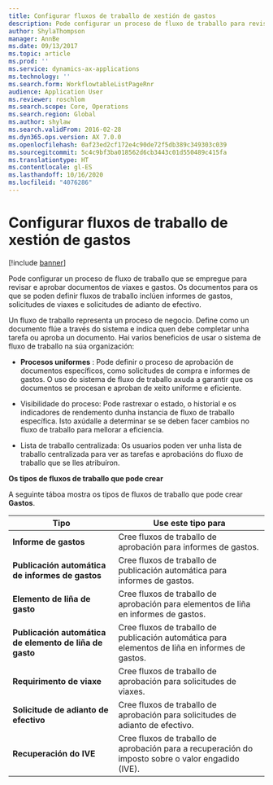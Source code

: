 ```yaml
---
title: Configurar fluxos de traballo de xestión de gastos
description: Pode configurar un proceso de fluxo de traballo para revisar e aprobar documentos de viaxes e gastos.
author: ShylaThompson
manager: AnnBe
ms.date: 09/13/2017
ms.topic: article
ms.prod: ''
ms.service: dynamics-ax-applications
ms.technology: ''
ms.search.form: WorkflowtableListPageRnr
audience: Application User
ms.reviewer: roschlom
ms.search.scope: Core, Operations
ms.search.region: Global
ms.author: shylaw
ms.search.validFrom: 2016-02-28
ms.dyn365.ops.version: AX 7.0.0
ms.openlocfilehash: 0af23ed2cf172e4c90de72f5db389c349303c039
ms.sourcegitcommit: 5c4c9bf3ba018562d6cb3443c01d550489c415fa
ms.translationtype: HT
ms.contentlocale: gl-ES
ms.lasthandoff: 10/16/2020
ms.locfileid: "4076286"
---
```

# <a name="set-up-expense-management-workflows"></a>Configurar fluxos de traballo de xestión de gastos

[!include [banner](../includes/banner.md)]

Pode configurar un proceso de fluxo de traballo que se empregue para revisar e aprobar documentos de viaxes e gastos. Os documentos para os que se poden definir fluxos de traballo inclúen informes de gastos, solicitudes de viaxes e solicitudes de adianto de efectivo.

Un fluxo de traballo representa un proceso de negocio. Define como un documento flúe a través do sistema e indica quen debe completar unha tarefa ou aproba un documento. Hai varios beneficios de usar o sistema de fluxo de traballo na súa organización:

-   **Procesos uniformes** : Pode definir o proceso de aprobación de documentos específicos, como solicitudes de compra e informes de gastos. O uso do sistema de fluxo de traballo axuda a garantir que os documentos se procesan e aproban de xeito uniforme e eficiente.

-   Visibilidade do proceso: Pode rastrexar o estado, o historial e os indicadores de rendemento dunha instancia de fluxo de traballo específica. Isto axúdalle a determinar se se deben facer cambios no fluxo de traballo para mellorar a eficiencia.

-   Lista de traballo centralizada: Os usuarios poden ver unha lista de traballo centralizada para ver as tarefas e aprobacións do fluxo de traballo que se lles atribuíron. 

**Os tipos de fluxos de traballo que pode crear**

A seguinte táboa mostra os tipos de fluxos de traballo que pode crear **Gastos**.


|              <strong>Tipo</strong>              |                   <strong>Use este tipo para</strong>                   |
|-------------------------------------------------|-----------------------------------------------------------------------|
|         <strong>Informe de gastos</strong>         |            Cree fluxos de traballo de aprobación para informes de gastos.             |
|  <strong>Publicación automática de informes de gastos</strong>   |        Cree fluxos de traballo de publicación automática para informes de gastos.        |
|       <strong>Elemento de liña de gasto</strong>        |     Cree fluxos de traballo de aprobación para elementos de liña en informes de gastos.      |
| <strong>Publicación automática de elemento de liña de gasto</strong> | Cree fluxos de traballo de publicación automática para elementos de liña en informes de gastos. |
|       <strong>Requirimento de viaxe</strong>       |          Cree fluxos de traballo de aprobación para solicitudes de viaxes.           |
|      <strong>Solicitude de adianto de efectivo</strong>      |         Cree fluxos de traballo de aprobación para solicitudes de adianto de efectivo.          |
|        <strong>Recuperación do IVE</strong>        | Cree fluxos de traballo de aprobación para a recuperación do imposto sobre o valor engadido (IVE).  |

